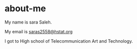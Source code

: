 # about-me
My name is sara Saleh.

My email is saras2558@hstat.org

I got to High school of Telecommunication Art and Technology. 

